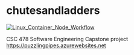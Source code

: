 # chutesandladders
[![Linux_Container_Node_Workflow](https://github.com/aehswill/chutesandladders/actions/workflows/main_chutesandladders.yml/badge.svg?branch=master)](https://github.com/aehswill/chutesandladders/actions/workflows/main_chutesandladders.yml)

CSC 478 Software Engineering Capstone project
https://puzzlingpipes.azurewebsites.net
